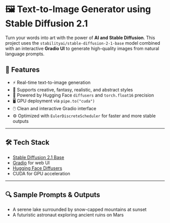 # 🖼️ Text-to-Image Generator using Stable Diffusion 2.1

Turn your words into art with the power of **AI and Stable Diffusion**. This project uses the `stabilityai/stable-diffusion-2-1-base` model combined with an interactive **Gradio UI** to generate high-quality images from natural language prompts.

## 🚀 Features

- ⚡ Real-time text-to-image generation
- 🎨 Supports creative, fantasy, realistic, and abstract styles
- 🧠 Powered by Hugging Face `diffusers` and `torch.float16` precision
- 🖥️ GPU deployment via `pipe.to("cuda")`
- 🖱️ Clean and interactive Gradio interface
- ⚙️ Optimized with `EulerDiscreteScheduler` for faster and more stable outputs

---

## 🛠️ Tech Stack

- [Stable Diffusion 2.1 Base](https://huggingface.co/stabilityai/stable-diffusion-2-1-base)
- [Gradio](https://gradio.app/) for web UI
- [Hugging Face Diffusers](https://github.com/huggingface/diffusers)
- CUDA for GPU acceleration

---

## 🔍 Sample Prompts & Outputs

 - A serene lake surrounded by snow-capped mountains at sunset
 - A futuristic astronaut exploring ancient ruins on Mars
   
